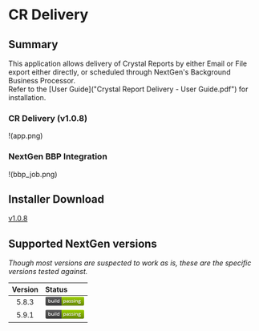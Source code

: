 # CR Delivery

## Summary
This application allows delivery of Crystal Reports by either Email or File export either directly, or scheduled through NextGen's Background Business Processor.  
Refer to the [User Guide]("Crystal Report Delivery - User Guide.pdf") for installation. 

### CR Delivery (v1.0.8)
!(app.png)

### NextGen BBP Integration
!(bbp_job.png)

## Installer Download
[v1.0.8](Setup-1.0.8.msi)

## Supported NextGen versions
_Though most versions are suspected to work as is, these are the specific versions tested against._

| Version | Status |
|:-------:|:------|
| 5.8.3 | ![Passing](https://raw.githubusercontent.com/travis-ci/travis-api/master/public/images/result/passing.png) |
| 5.9.1 | ![Passing](https://raw.githubusercontent.com/travis-ci/travis-api/master/public/images/result/passing.png) |


